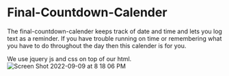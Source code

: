 # Final-Countdown-Calender

The final-countdown-calender keeps track of date and time and lets you log
text as a reminder. If you have trouble running on time or remembering what 
you have to do throughout the day then this calender is for you.

 We use jquery js and css on top of our html.
 ![Screen Shot 2022-09-09 at 8 18 06 PM](https://user-images.githubusercontent.com/110855674/189466811-5b6ede38-701d-467c-a727-dbdf18d2e4a3.png)
